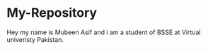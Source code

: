# My-Repository
Hey my name is Mubeen Asif and i am a student of BSSE at Virtual univeristy Pakistan.
